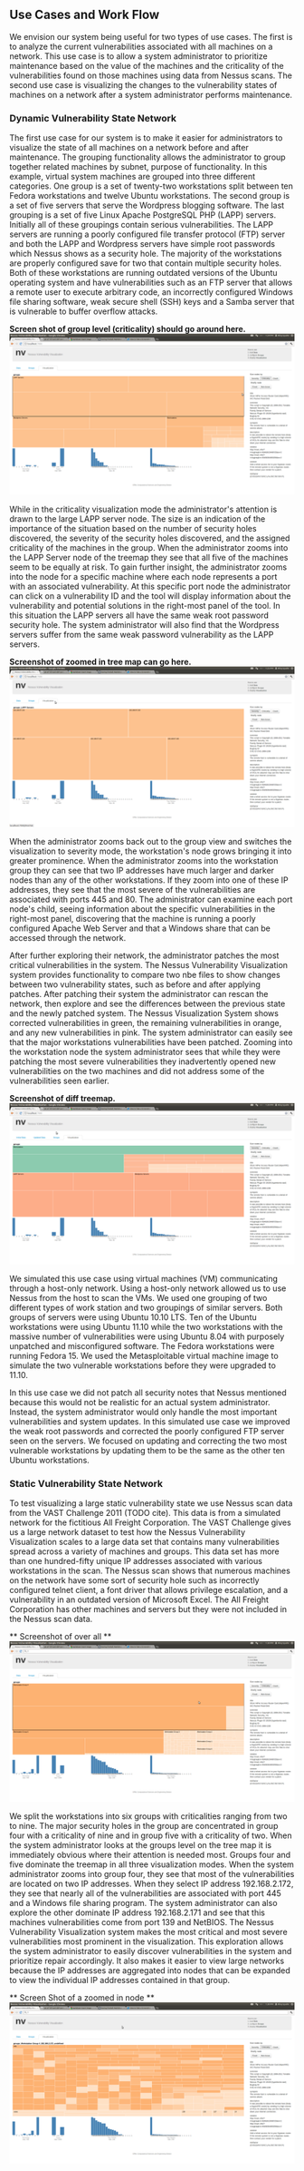 ## Use Cases and Work Flow

We envision our system being useful for two types of use cases. The first is to
analyze the current vulnerabilities associated with all machines on a network.
This use case is to allow a system administrator to prioritize maintenance based
on the value of the machines and the criticality of the vulnerabilities found on
those machines using data from Nessus scans. The second use case is visualizing 
the changes to the vulnerability states of machines on a network after a system
administrator performs maintenance.


### Dynamic Vulnerability State Network

The first use case for our system is to make it easier for administrators to
visualize the state of all machines on a network before and after maintenance. 
The grouping functionality allows
the administrator to group together related machines by subnet, purpose of
functionality. In this example, virtual system machines are grouped into three
different categories. One group is a set of twenty-two workstations split
between ten Fedora workstations and twelve Ubuntu workstations. The second group is
a set of five servers that serve the Wordpress blogging software.  The last
grouping is a set of five Linux Apache PostgreSQL PHP (LAPP) servers.
Initially all of these groupings contain serious vulnerabilities.
The LAPP servers are running a poorly configured file transfer protocol (FTP) server
and both the LAPP and Wordpress servers have simple root passwords
which Nessus shows as a security hole. The majority of the workstations are properly configured
save for two that contain multiple security holes. Both of these workstations are
running outdated versions of the Ubuntu operating system and have
vulnerabilities such as an FTP server that allows a remote user to execute
arbitrary code, an incorrectly configured Windows file sharing software, weak secure shell
(SSH) keys and a Samba server that is vulnerable to buffer overflow attacks.

**Screen shot of group level (criticality) should go around here.**
![Alt Text](screenshots/SimulatedCriticalityGroupLevel.png)

While in the criticality visualization mode the administrator's attention is
drawn to the large LAPP server node. The size is an indication of the
importance of the situation based on the number of security holes discovered,
the severity of the security holes discovered, and the assigned criticality of
the machines in the group. When the administrator zooms into the LAPP Server
node of the treemap they see that all five of the machines seem to be equally
at risk. To gain further insight, the administrator zooms into the node for a
specific machine where each node represents a port with an associated
vulnerability. At this specific port node the administrator can click on a
vulnerability ID and the tool will display information about the vulnerability
and potential solutions in the right-most panel of the tool. In this situation the LAPP servers all have the same
weak root password security hole. The system administrator will also find that
the Wordpress servers suffer from the same weak password vulnerability as the
LAPP servers.

**Screenshot of zoomed in tree map can go here.**
![Alt Text](screenshots/SimulatedLAPPServerLevel.png)

When the administrator zooms back out to the
group view and switches the visualization to severity mode, the workstation's
node grows bringing it into greater prominence. When the administrator
zooms into the workstation group they can see that two IP addresses have much
larger and darker nodes than any of the other workstations. If they zoom into
one of these IP addresses, they see that the most severe of the vulnerabilities
are associated with ports 445 and 80. The administrator can examine each port
node's child, seeing information about the specific vulnerabilities in the right-most
panel, discovering that the machine is running a poorly configured Apache
Web Server and that a Windows share that can be accessed through the network.

After further exploring their network, the administrator patches the most critical
vulnerabilities in the system. The Nessus Vulnerability Visualization system
provides functionality to compare two nbe files to show changes between two
vulnerability states, such as before and after applying patches. After patching
their system the administrator can rescan the network, then explore and see the
differences between the previous state and the newly patched system.
The Nessus Visualization System shows corrected
vulnerabilities in green, the remaining vulnerabilities in orange, and any new
vulnerabilities in pink. The system administrator can easily see that the
major workstations vulnerabilities have been patched. Zooming into the
workstation node the system administrator sees that while they were patching the most
severe vulnerabilities they inadvertently opened new vulnerabilities on the two
machines and did not address some of the vulnerabilities seen earlier.

**Screenshot of diff treemap.**
![Alt Text](screenshots/SimulatedDiffGroupLevel.png)

We simulated this use case using virtual machines (VM) communicating through a host-only
network. Using a host-only network allowed us to use Nessus from the host
to scan the VMs. We used one grouping of two different types of work station
and two groupings of similar servers. Both groups of servers were using Ubuntu 10.10 LTS.
Ten of the Ubuntu workstations were using Ubuntu 11.10 while the two workstations
with the massive number of vulnerabilities were using Ubuntu 8.04 with
purposely unpatched and misconfigured software.
The Fedora workstations were running Fedora 15.  We used the Metasploitable
virtual machine image to simulate the two vulnerable workstations before they
were upgraded to 11.10.

In this use case we did not patch all security notes that Nessus mentioned
because this would not be realistic for an actual system administrator. Instead,
the system administrator would only handle the most important vulnerabilities and
system updates. In this simulated use case we improved the weak root passwords
and corrected the poorly configured FTP server seen on the servers. We focused on updating
and correcting the two most vulnerable workstations by updating them to be the
same as the other ten Ubuntu workstations.

### Static Vulnerability State Network

To test visualizing a large static vulnerability state we use Nessus scan data from
the VAST Challenge 2011 (TODO cite). This data is from a simulated network for the
fictitious All Freight Corporation. The VAST Challenge gives us a large network
dataset to test how the Nessus Vulnerability Visualization scales to a large
data set that contains many vulnerabilities spread across a variety of machines and
groups. This data set has more than one
hundred-fifty unique IP addresses associated with various workstations in the
scan. The Nessus scan shows that numerous
machines on the network have some sort of security hole such as incorrectly
configured telnet client, a font driver that allows privilege escalation, and a
vulnerability in an outdated version of Microsoft Excel. The All Freight
Corporation has other machines and servers but they were not included in the
Nessus scan data.

** Screenshot of over all **
![Alt Text](screenshots/VastGroupLevel.png)

We split the workstations into six groups with criticalities ranging from two to
nine.  The major security holes in the group are concentrated in group four with a
criticality of nine and in group five with a criticality of two.  When the
system administrator looks at the groups level on the tree map it is immediately
obvious where their attention is needed most. Groups four and five dominate the
treemap in all three visualization modes. When the system administrator zooms
into group four, they see that most of the vulnerabilities are located on two IP
addresses. When they select IP address 192.168.2.172, they see that nearly all of
the vulnerabilities are associated with port 445 and a Windows file sharing
program. The system administrator can also explore the other dominate IP address 192.168.2.171 and
see that this machines vulnerabilities come from port 139 and NetBIOS. The
Nessus Vulnerability Visualization system makes the most critical and most
severe vulnerabilities most prominent in the visualization. This
exploration allows the system administrator to easily discover vulnerabilities
in the system and prioritize repair accordingly. It also makes it easier to view large
networks because the IP addresses are aggregated into nodes that can be expanded to view
the individual IP addresses contained in that group.


** Screen Shot of a zoomed in node **
![Alt Text](screenshots/VastWorkstationPortLevel.png)

